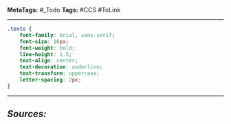 **MetaTags:** #_Todo
**Tags:** #CCS #ToLink 
- - -
```css
.texto {
    font-family: Arial, sans-serif;
    font-size: 16px;
    font-weight: bold;
    line-height: 1.5;
    text-align: center;
    text-decoration: underline;
    text-transform: uppercase;
    letter-spacing: 2px;
}
```

- - - 
## ***Sources:***